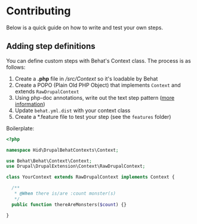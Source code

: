 # Contributing

Below is a quick guide on how to write and test your own steps.

## Adding step definitions

You can define custom steps with Behat's Context class. The process is as follows:

1. Create a **.php** file in */src/Context* so it's loadable by Behat
2. Create a POPO (Plain Old PHP Object) that implements `Context` and extends `RawDrupalContext`
3. Using php-doc annotations, write out the text step pattern ([more information](http://behat.org/en/latest/user_guide/context/definitions.html#creating-your-first-step-definition))
4. Update `behat.yml.dist` with your context class
5. Create a *.feature file to test your step (see the `features` folder)

Boilerplate:

```php
<?php

namespace Hid\DrupalBehatContexts\Context;

use Behat\Behat\Context\Context;
use Drupal\DrupalExtension\Context\RawDrupalContext;

class YourContext extends RawDrupalContext implements Context {

  /**
   * @When there is/are :count monster(s)
   */
  public function thereAreMonsters($count) {}

}
```

